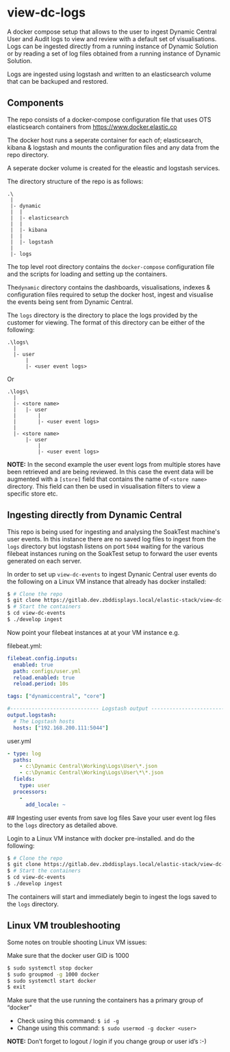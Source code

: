 # view-dc-logs

A docker compose setup that allows to the user to ingest Dynamic Central
User and Audit logs to view and review with a default set of visualisations.
Logs can be ingested directly from a running instance of Dynamic Solution or
by reading a set of log files obtained from a running instance of Dynamic Solution.

Logs are ingested using logstash and written to an elasticsearch volume that can
be backuped and restored.


## Components

The repo consists of a docker-compose configuration file that uses OTS elasticsearch
containers from https://www.docker.elastic.co

The docker host runs a seperate container for each of; elasticsearch, kibana &
logstash and mounts the configuration files and any data from the repo directory.

A seperate docker volume is created for the eleastic and logstash services.

The directory structure of the repo is as follows:

```
.\
 |
 |- dynamic
 |  |
 |  |- elasticsearch
 |  |
 |  |- kibana
 |  |
 |  |- logstash
 |
 |- logs
```

The top level root directory contains the `docker-compose` configuration file
and the scripts for loading and setting up the containers.

The`dynamic` directory contains the dashboards, visualisations, indexes & configuration
files required to setup the docker host, ingest and visualise the events being
sent from Dynamic Central.

The `logs` directory is the directory to place the logs provided by the customer
for viewing. The format of this directory can be either of the following:

```
.\logs\
  |
  |- user
      |
      |- <user event logs>
```

Or

```
.\logs\
  |
  |- <store name>
  |   |- user
  |       |
  |       |- <user event logs>
  |
  |- <store name>
      |- user
          |
          |- <user event logs>
```

**NOTE:** In the second example the user event logs from multiple stores have been
retrieved and are being reviewed. In this case the event data will be augmented
with a `[store]` field that contains the name of `<store name>` directory.
This field can then be used in visualisation filters to view a specific store etc.


## Ingesting directly from Dynamic Central
This repo is being used for ingesting and analysing the SoakTest machine's user events.
In this instance there are no saved log files to ingest from the `logs` directory
but logstash listens on port `5044` waiting for the various filebeat instances
runing on the SoakTest setup to forward the user events generated on each server.

In order to set up `view-dc-events` to ingest Dynanic Central user events do the
following on a Linux VM instance that already has docker installed:

```bash
$ # Clone the repo
$ git clone https://gitlab.dev.zbddisplays.local/elastic-stack/view-dc-events.git
$ # Start the containers
$ cd view-dc-events
$ ./develop ingest
```
Now point your filebeat instances at at your VM instance e.g.

filebeat.yml:
```yaml
filebeat.config.inputs:
  enabled: true
  path: configs/user.yml
  reload.enabled: true
  reload.period: 10s

tags: ["dynamiccentral", "core"]

#----------------------------- Logstash output --------------------------------
output.logstash:
  # The Logstash hosts
  hosts: ["192.168.200.111:5044"]
```

user.yml
```yaml
- type: log
  paths:
    - c:\Dynamic Central\Working\Logs\User\*.json
    - c:\Dynamic Central\Working\Logs\User\*\*.json
  fields:
    type: user
  processors:
    -
      add_locale: ~
```


## Ingesting user events from save log files
Save your user event log files to the `logs` directory as detailed above.

Login to a Linux VM instance with docker pre-installed. and do the following:

```bash
$ # Clone the repo
$ git clone https://gitlab.dev.zbddisplays.local/elastic-stack/view-dc-events.git
$ # Start the containers
$ cd view-dc-events
$ ./develop ingest
```

The containers will start and immediately begin to ingest the logs saved to the
`logs` directory.


## Linux VM troubleshooting
Some notes on trouble shooting Linux VM issues:

Make sure that the docker user GID is 1000
```bash
$ sudo systemctl stop docker
$ sudo groupmod -g 1000 docker
$ sudo systemctl start docker
$ exit
```

Make sure that the use running the containers has a primary group of “docker"
* Check using this command:
```$ id -g```
* Change using this command:
```$ sudo usermod -g docker <user>```

**NOTE:** Don’t forget to logout / login if you change group or user id’s :-)